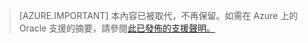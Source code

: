 > [AZURE.IMPORTANT]  本內容已被取代，不再保留。如需在 Azure 上的 Oracle 支援的摘要，請參閱[此已發佈的支援聲明。](http://www.oracle.com/technetwork/topics/cloud/faq-1963009.html#support)

<!---HONumber=AcomDC_0601_2016-->